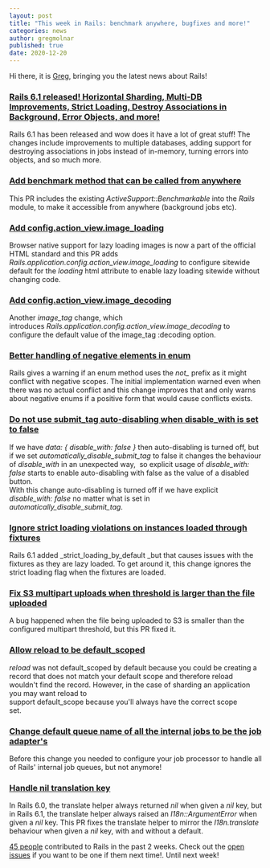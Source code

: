 ```yaml
---
layout: post
title: "This week in Rails: benchmark anywhere, bugfixes and more!"
categories: news
author: gregmolnar
published: true
date: 2020-12-20
---
```


Hi there, it is [Greg](https://twitter.com/gregmolnar), bringing you the latest news about Rails!

### [Rails 6.1 released! Horizontal Sharding, Multi-DB Improvements, Strict Loading, Destroy Associations in Background, Error Objects, and more!](https://rubyonrails.org/2020/12/9/Rails-6-1-0-release)

Rails 6.1 has been released and wow does it have a lot of great stuff! The changes include improvements to multiple databases, adding support for destroying associations in jobs instead of in-memory, turning errors into objects, and so much more.

### [Add benchmark method that can be called from anywhere](https://github.com/rails/rails/pull/40734)

This PR includes the existing _ActiveSupport::Benchmarkable_ into the _Rails_ module, to make it accessible from anywhere (background jobs etc).

### [Add config.action_view.image_loading](https://github.com/rails/rails/pull/38452)

Browser native support for lazy loading images is now a part of the official HTML standard and this PR adds _Rails.application.config.action\_view.image\_loading_ to configure sitewide default for the _loading_ html attribute to enable lazy loading sitewide without changing code.

### [Add config.action_view.image_decoding](https://github.com/rails/rails/pull/40839)

Another _image\_tag_ change, which introduces&nbsp;_Rails.application.config.action\_view.image\_decoding_ to configure the default value of the image\_tag :decoding option.

### [Better handling of negative elements in enum](https://github.com/rails/rails/pull/40679)

Rails gives a warning if an enum method uses the _not\__ prefix as it might conflict with negative scopes. The initial implementation warned even when there was no actual conflict and this change improves that and only warns about negative enums if a positive form that would cause conflicts exists.

### [Do not use submit_tag auto-disabling when disable_with is set to false](https://github.com/rails/rails/pull/40168)

If we have _data: { disable\_with: false }_ then auto-disabling is turned off, but if we set _automatically\_disable\_submit\_tag_ to false it changes the behaviour of _disable\_with_ in an unexpected way,&nbsp; so explicit usage of _disable\_with: false_ starts to enable auto-disabling with false as the value of a disabled button.  
With this change auto-disabling is turned off if we have explicit _disable\_with: false_ no matter what is set in _automatically\_disable\_submit\_tag_.

### [Ignore strict loading violations on instances loaded through fixtures](https://github.com/rails/rails/pull/40792)

Rails 6.1 added _strict\_loading\_by\_default&nbsp;_but that causes issues with the fixtures as they are lazy loaded. To get around it, this change ignores the strict loading flag when the fixtures are loaded.

### [Fix S3 multipart uploads when threshold is larger than the file uploaded](https://github.com/rails/rails/pull/40793)

A bug happened when the file being uploaded to S3 is smaller than the configured multipart threshold, but this PR fixed it.

### [Allow reload to be default_scoped](https://github.com/rails/rails/pull/40805)

_reload_ was not default\_scoped by default because you could be creating a record that does not match your default scope and therefore reload wouldn't find the record. However, in the case of sharding an application you may want reload to  
support default\_scope because you'll always have the correct scope  
set.&nbsp;

### [Change default queue name of all the internal jobs to be the job adapter's](https://github.com/rails/rails/pull/40766)

Before this change you needed to configure your job processor to handle all of Rails' internal job queues, but not anymore!

### [Handle nil translation key](https://github.com/rails/rails/pull/40788)

In Rails 6.0, the translate helper always returned _nil_ when given a _nil_ key, but in Rails 6.1, the translate helper always raised an _I18n::ArgumentError_ when given a _nil_ key. This PR fixes the translate helper to mirror the _I18n.translate_ behaviour when given a _nil_ key, with and without a default.  
  


[45 people](https://contributors.rubyonrails.org/contributors/in-time-window/20201204-20201218) contributed to Rails in the past 2 weeks. Check out the [open issues](https://github.com/rails/rails/issues) if you want to be one if them next time!. Until next week!
